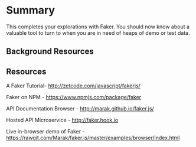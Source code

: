 # Summary

This completes your explorations with Faker. You should now know about a valuable tool to turn to when you are in need of heaps of demo or test data. 



## Background Resources

## Resources

A Faker Tutorial- http://zetcode.com/javascript/fakerjs/

Faker on NPM - https://www.npmjs.com/package/faker 

API Documentation Browser - http://marak.github.io/faker.js/ 

Hosted API Microservice - http://faker.hook.io

Live in-browser demo of Faker - https://rawgit.com/Marak/faker.js/master/examples/browser/index.html 